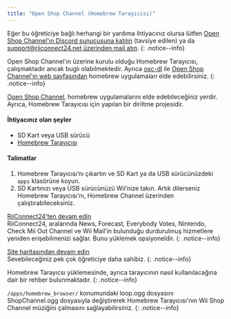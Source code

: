```yaml
---
title: "Open Shop Channel (Homebrew Tarayıcısı)"
---
```


Eğer bu öğreticiye bağlı herhangi bir yardıma ihtiyacınız olursa lütfen [Open Shop Channel'ın Discord sunucusuna katılın](https://discord.gg/osc) (tavsiye edilen) ya da [support@riiconnect24.net üzerinden mail atın](mailto:support@riiconnect24.net).
{: .notice--info}

Open Shop Channel'ın üzerine kurulu olduğu Homebrew Tarayıcısı, çalışmaktadır ancak buglı olabilmektedir. Ayrıca [osc-dl](https://github.com/dhtdht020/osc-dl/releases/latest) ile [Open Shop Channel'ın web sayfasından](https://oscwii.org/) homebrew uygulamaları elde edebilirsiniz.
{: .notice--info}

[Open Shop Channel](https://oscwii.org/), homebrew uygulamalarını elde edebileceğiniz yerdir. Ayrıca, Homebrew Tarayıcısı için yapılan bir diriltme projesidir.

#### İhtiyacınız olan şeyler
* SD Kart veya USB sürücü
* [Homebrew Tarayıcısı](/assets/files/homebrew_browser_v0.3.9e.zip)

#### Talimatlar

1. Homebrew Tarayıcısı’nı çıkartın ve SD Kart ya da USB sürücünüzdeki `apps` klasörüne koyun.
2. SD Kartınızı veya USB sürücünüzü Wii’nize takın. Artık dilerseniz Homebrew Tarayıcısı'nı, Homebrew Channel üzerinden çalıştırabileceksiniz.

[RiiConnect24’ten devam edin](riiconnect24)<br> RiiConnect24, aralarında News, Forecast, Everybody Votes, Nintendo, Check Mii Out Channel ve Wii Mail’in bulunduğu durdurulmuş hizmetlere yeniden erişebilmenizi sağlar. Bunu yüklemek opsiyoneldir.
{: .notice--info}

[Site haritasından devam edin](site-navigation)<br> Sevebileceğiniz pek çok öğreticiye daha sahibiz.
{: .notice--info}

Homebrew Tarayıcsı yüklemesinde, ayrıca tarayıcının nasıl kullanılacağına dair bir rehber bulunmaktadır.
{: .notice--info}

`/apps/homebrew_browser/` konumundaki loop.ogg dosyasını ShopChannel.ogg dosyasıyla değiştirerek Homebrew Tarayıcısı'nın Wii Shop Channel müziğini çalmasını sağlayabilirsiniz.
{: .notice--info}
